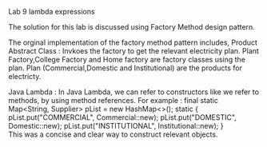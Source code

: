 
Lab 9 lambda expressions

The solution for this lab is discussed using Factory Method design pattern.

The orginal implementation of the factory method pattern includes,
Product Abstract Class : Invkoes the factory to get the relevant electricity plan.
Plant Factory,College Factory and Home factory are factory classes using the plan.
Plan (Commercial,Domestic and Institutional) are the products for electricty.

Java Lambda :
In Java Lambda, we can refer to constructors like we refer to methods, by using method references. 
For example : 
final static Map<String, Supplier<Plan>> pList = new HashMap<>();
   static {
    pList.put("COMMERCIAL", Commercial::new);
    pList.put("DOMESTIC", Domestic::new);
    pList.put("INSTITUTIONAL", Institutional::new);
  }   
This was a concise and clear way to construct relevant objects.
